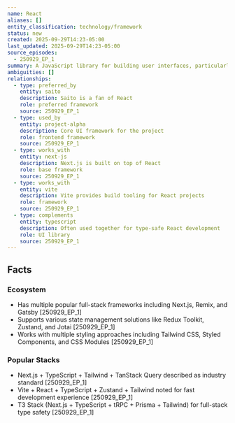 ```yaml
---
name: React
aliases: []
entity_classification: technology/framework
status: new
created: 2025-09-29T14:23-05:00
last_updated: 2025-09-29T14:23-05:00
source_episodes:
  - 250929_EP_1
summary: A JavaScript library for building user interfaces, particularly popular for web applications. Core technology for Project Alpha.
ambiguities: []
relationships:
  - type: preferred_by
    entity: saito
    description: Saito is a fan of React
    role: preferred framework
    source: 250929_EP_1
  - type: used_by
    entity: project-alpha
    description: Core UI framework for the project
    role: frontend framework
    source: 250929_EP_1
  - type: works_with
    entity: next-js
    description: Next.js is built on top of React
    role: base framework
    source: 250929_EP_1
  - type: works_with
    entity: vite
    description: Vite provides build tooling for React projects
    role: framework
    source: 250929_EP_1
  - type: complements
    entity: typescript
    description: Often used together for type-safe React development
    role: UI library
    source: 250929_EP_1
---
```


## Facts

### Ecosystem
- Has multiple popular full-stack frameworks including Next.js, Remix, and Gatsby [250929_EP_1]
- Supports various state management solutions like Redux Toolkit, Zustand, and Jotai [250929_EP_1]
- Works with multiple styling approaches including Tailwind CSS, Styled Components, and CSS Modules [250929_EP_1]

### Popular Stacks
- Next.js + TypeScript + Tailwind + TanStack Query described as industry standard [250929_EP_1]
- Vite + React + TypeScript + Zustand + Tailwind noted for fast development experience [250929_EP_1]
- T3 Stack (Next.js + TypeScript + tRPC + Prisma + Tailwind) for full-stack type safety [250929_EP_1]